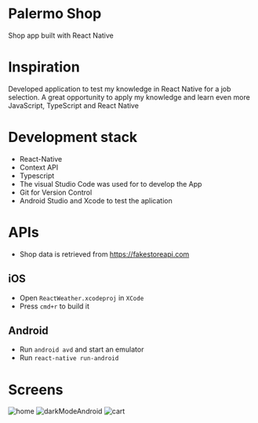 # Palermo Shop
Shop app built with React Native

# Inspiration
Developed application to test my knowledge in React Native for a job selection. A great opportunity to apply my knowledge and learn even more JavaScript, TypeScript and React Native

# Development stack
+ React-Native
+ Context API
+ Typescript
+ The visual Studio Code was used for to develop the App
+ Git for Version Control
+ Android Studio and Xcode to test the aplication  

# APIs
+ Shop data is retrieved from https://fakestoreapi.com

## iOS
+ Open `ReactWeather.xcodeproj` in `XCode`
+ Press `cmd+r` to build it

## Android
+ Run `android avd` and start an emulator
+ Run `react-native run-android`

# Screens 
![home](https://user-images.githubusercontent.com/34358287/161111427-763991ae-6f45-486e-98d1-7f4e62e97f74.jpeg)
![darkModeAndroid](https://user-images.githubusercontent.com/34358287/161109493-80bd6d28-bfbc-4715-80c7-6be3bb81d021.jpeg)
![cart](https://user-images.githubusercontent.com/34358287/161109837-2e43d3ba-d527-4c77-8d1f-64780ebdcb90.jpeg)
